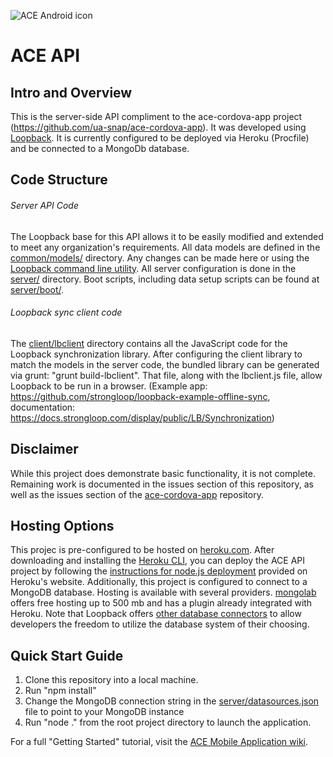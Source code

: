 ![ACE Android icon](/www/img/ace_icon.png)
# ACE API

## Intro and Overview
This is the server-side API compliment to the ace-cordova-app project (https://github.com/ua-snap/ace-cordova-app).  It 
was developed using [Loopback](https://loopback.io).  It is currently configured to be deployed via Heroku (Procfile) 
and be connected to a MongoDb database.  

## Code Structure
###### Server API Code
The Loopback base for this API allows it to be easily modified and extended to meet any organization's requirements.  All
data models are defined in the [common/models/](https://github.com/ua-snap/ace-api/tree/master/common/models) directory.
Any changes can be made here or using the [Loopback command line utility](https://docs.strongloop.com/display/NODE/Command-line+reference).
All server configuration is done in the [server/](https://github.com/ua-snap/ace-api/tree/master/server) directory.  Boot
scripts, including data setup scripts can be found at [server/boot/](https://github.com/ua-snap/ace-api/tree/master/server/boot).

###### Loopback sync client code
The [client/lbclient](https://github.com/ua-snap/ace-api/tree/master/client/lbclient) directory contains all the JavaScript
code for the Loopback synchronization library.  After configuring the client library to match the models in the server
code, the bundled library can be generated via grunt: "grunt build-lbclient".  That file, along with the lbclient.js file,
allow Loopback to be run in a browser.  (Example app: https://github.com/strongloop/loopback-example-offline-sync, 
documentation: https://docs.strongloop.com/display/public/LB/Synchronization)

## Disclaimer
While this project does demonstrate basic functionality, it is not complete.  Remaining work is documented in the issues section
of this repository, as well as the issues section of the [ace-cordova-app](https://github.com/ua-snap/ace-cordova-app)
repository.

## Hosting Options
This projec is pre-configured to be hosted on [heroku.com](https://www.heroku.com).  After downloading and installing
the [Heroku CLI](https://devcenter.heroku.com/articles/heroku-command), you can deploy the ACE API project by following the
[instructions for node.js deployment](https://devcenter.heroku.com/articles/getting-started-with-nodejs#introduction) provided
on Heroku's website.
Additionally, this project is configured to connect to a MongoDB database.  Hosting is available with several providers. 
[mongolab](https://www.mongolab.com) offers free hosting up to 500 mb and has a plugin already integrated with Heroku.
Note that Loopback offers [other database connectors](https://docs.strongloop.com/display/public/LB/Database+connectors) to 
allow developers the freedom to utilize the database system of their choosing.

## Quick Start Guide
1. Clone this repository into a local machine.
2. Run "npm install"
3. Change the MongoDB connection string in the [server/datasources.json](https://github.com/ua-snap/ace-api/tree/master/server/datasources.json) file to point to your MongoDB instance
4. Run "node ." from the root project directory to launch the application.

For a full "Getting Started" tutorial, visit the [ACE Mobile Application wiki](https://github.com/ua-snap/ace-cordova-app/wiki/Getting-Started).
